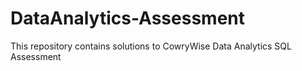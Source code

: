 # DataAnalytics-Assessment
This repository contains solutions to CowryWise Data Analytics SQL Assessment
